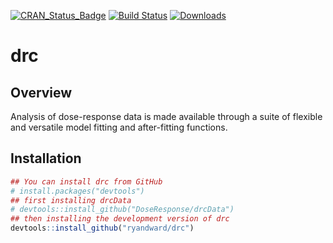 
[![CRAN\_Status\_Badge](http://www.r-pkg.org/badges/version/drc)](https://cran.r-project.org/package=drc) [![Build Status](https://travis-ci.org/DoseResponse/drc.svg?branch=master)](https://travis-ci.org/DoseResponse/drc) [![Downloads](https://cranlogs.r-pkg.org/badges/drc)](https://cranlogs.r-pkg.org/)

drc
===

Overview
--------

Analysis of dose-response data is made available through a suite of flexible and versatile model fitting and after-fitting functions.

Installation
------------

``` r
## You can install drc from GitHub
# install.packages("devtools")
## first installing drcData
# devtools::install_github("DoseResponse/drcData")
## then installing the development version of drc
devtools::install_github("ryandward/drc")
```
